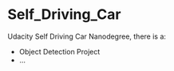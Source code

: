 # Self_Driving_Car
Udacity Self Driving Car Nanodegree, there is a:
* Object Detection Project
* ...

